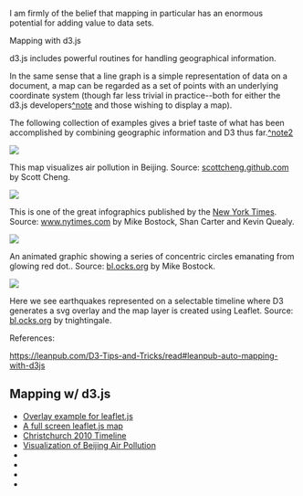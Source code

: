I am firmly of the belief that mapping in particular has an enormous potential for adding value to data sets. 

Mapping with d3.js

d3.js includes powerful routines for handling geographical information.

In the same sense that a line graph is a simple representation of data on a document, a map can be regarded as a set of points with an underlying coordinate system (though far less trivial in practice--both for either the d3.js developers[^note](# "Mike Bostock has lauded the work of Jason Davies http://www.jasondavies.com/  and http://www.jasondavies.com/maps/ in the development of the latest major version of d3.js (version 3) for his work on improving mapping capability.") and those wishing to display a map).

The following collection of examples gives a brief taste of what has been accomplished by combining geographic information and D3 thus far.[^note2](# "Screen shots are been sourced from the biovisualize gallery http://biovisualize.github.com/d3visualization/#visualizationType=map and as such provide attribution to the best of my ability. If I have incorrectly attributed the source or author please let me know and I will correct it promptly.") 

![](https://leanpub.com/site_images/D3-Tips-and-Tricks/map07.png)

This map visualizes air pollution in Beijing. Source: [scottcheng.github.com](http://scottcheng.github.com/bj-air-vis/) by Scott Cheng.

![](https://leanpub.com/site_images/D3-Tips-and-Tricks/map05.png)

This is one of the great infographics published by the [New York Times](http://www.nytimes.com/). Source: www.nytimes.com by Mike Bostock, Shan Carter and Kevin Quealy.

![](https://leanpub.com/site_images/D3-Tips-and-Tricks/map06.png)

An animated graphic showing a series of concentric circles emanating from glowing red dot.. Source: [bl.ocks.org](http://bl.ocks.org/mbostock/4503672) by Mike Bostock.

![](https://leanpub.com/site_images/D3-Tips-and-Tricks/map08.png)

Here we see earthquakes represented on a selectable timeline where D3 generates a svg overlay and the map layer is created using Leaflet. Source: [bl.ocks.org](http://bl.ocks.org/tnightingale/4718717) by tnightingale.


References:

https://leanpub.com/D3-Tips-and-Tricks/read#leanpub-auto-mapping-with-d3js



## Mapping w/ d3.js

* [Overlay example for leaflet.js](http://bl.ocks.org/d3noob/7845954)
* [A full screen leaflet.js map](http://bl.ocks.org/d3noob/7654694)
* [Christchurch 2010 Timeline](http://bl.ocks.org/tnightingale/4718717)
* [Visualization of Beijing Air Pollution](https://github.com/scottcheng/bj-air-vis)
* []()
* []()
* []()
* []()

